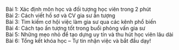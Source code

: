 Bài 1: Xác định môn học và đối tượng học viên trong 2 phút  
Bài 2: Cách viết hồ sơ và CV gia sư ấn tượng  
Bài 3: Tìm kiếm cơ hội việc làm gia sư qua các kênh phổ biến  
Bài 4: Cách tạo ấn tượng tốt trong buổi phỏng vấn gia sư  
Bài 5: Những mẹo nhỏ để tạo dựng uy tín và thu hút học viên lâu dài  
Bài 6: Tổng kết khóa học – Tự tin nhận việc và bắt đầu dạy!